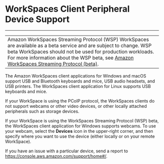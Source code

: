 # WorkSpaces Client Peripheral Device Support<a name="peripheral_devices"></a>


****  

|  | 
| --- |
| Amazon WorkSpaces Streaming Protocol \(WSP\) WorkSpaces are available as a beta service and are subject to change\. WSP beta WorkSpaces should not be used for production workloads\. For more information about the WSP beta, see [Amazon WorkSpaces Streaming Protocol \(beta\)](http://aws.amazon.com/workspaces/wsp/)\. | 

The Amazon WorkSpaces client applications for Windows and macOS support USB and Bluetooth keyboards and mice, USB audio headsets, and USB printers\. The WorkSpaces client application for Linux supports USB keyboards and mice\. 

If your WorkSpace is using the PCoIP protocol, the WorkSpaces clients do not support webcams or other video devices, or other locally attached peripherals such as storage devices\.

If your WorkSpace is using the WorkSpaces Streaming Protocol \(WSP\) beta, the WorkSpaces client application for Windows supports webcams\. To use your webcam, select the **Devices** icon in the upper\-right corner, and then specify where you want to use the device \(either locally or on your remote WorkSpace\)\. 

If you have an issue with a particular device, send a report to [https://console\.aws\.amazon\.com/support/home\#/](https://console.aws.amazon.com/support/home#/)\.